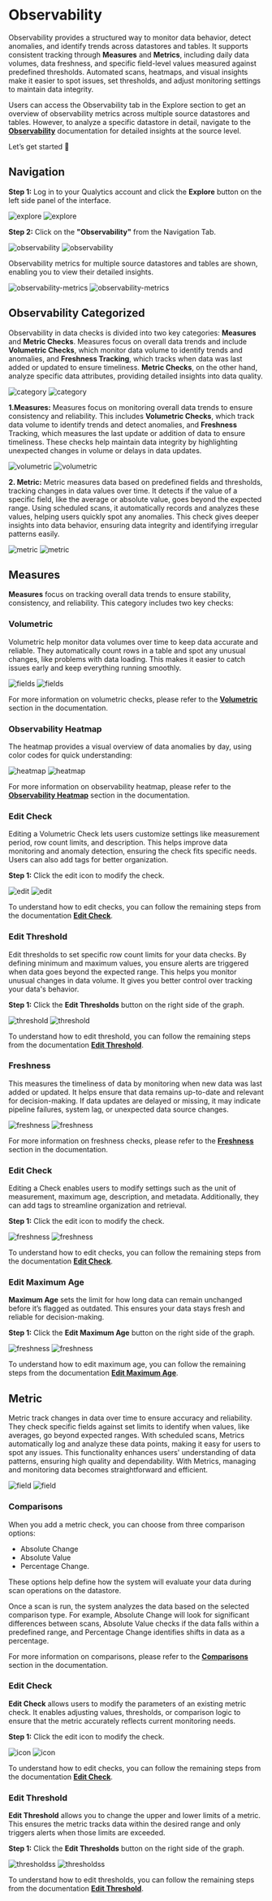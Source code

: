# Observability

Observability provides a structured way to monitor data behavior, detect anomalies, and identify trends across datastores and tables. It supports consistent tracking through **Measures** and **Metrics**, including daily data volumes, data freshness, and specific field-level values measured against predefined thresholds. Automated scans, heatmaps, and visual insights make it easier to spot issues, set thresholds, and adjust monitoring settings to maintain data integrity.

Users can access the Observability tab in the Explore section to get an overview of observability metrics across multiple source datastores and tables. However, to analyze a specific datastore in detail, navigate to the [**Observability**](../observability/observability.md) documentation for detailed insights at the source level.

Let’s get started 🚀

## Navigation

**Step 1:** Log in to your Qualytics account and click the **Explore** button on the left side panel of the interface.

![explore](../assets/explore/observability/explore-light.png#only-light)
![explore](../assets/explore/observability/explore-dark.png#only-dark)

**Step 2:** Click on the **"Observability"** from the Navigation Tab.

![observability](../assets/explore/observability/observability-light.png#only-light)
![observability](../assets/explore/observability/observability-dark.png#only-dark)

Observability metrics for multiple source datastores and tables are shown, enabling you to view their detailed insights.

![observability-metrics](../assets/explore/observability/observability-metrics-light.png#only-light)
![observability-metrics](../assets/explore/observability/observability-metrics-dark.png#only-dark)

## Observability Categorized

Observability in data checks is divided into two key categories: **Measures** and **Metric Checks**. Measures focus on overall data trends and include **Volumetric Checks**, which monitor data volume to identify trends and anomalies, and **Freshness Tracking**, which tracks when data was last added or updated to ensure timeliness. **Metric Checks**, on the other hand, analyze specific data attributes, providing detailed insights into data quality.

![category](../assets/explore/observability/category-light.png#only-light)
![category](../assets/explore/observability/category-dark.png#only-dark)

**1.Measures:** Measures focus on monitoring overall data trends to ensure consistency and reliability. This includes **Volumetric Checks**, which track data volume to identify trends and detect anomalies, and **Freshness** Tracking, which measures the last update or addition of data to ensure timeliness. These checks help maintain data integrity by highlighting unexpected changes in volume or delays in data updates.

![volumetric](../assets/explore/observability/volumetric-light.png#only-light)
![volumetric](../assets/explore/observability/volumetric-dark.png#only-dark)

**2. Metric:** Metric measures data based on predefined fields and thresholds, tracking changes in data values over time. It detects if the value of a specific field, like the average or absolute value, goes beyond the expected range. Using scheduled scans, it automatically records and analyzes these values, helping users quickly spot any anomalies. This check gives deeper insights into data behavior, ensuring data integrity and identifying irregular patterns easily.

![metric](../assets/explore/observability/metric-light.png#only-light)
![metric](../assets/explore/observability/metric-dark.png#only-dark)

## **Measures**

**Measures** focus on tracking overall data trends to ensure stability, consistency, and reliability. This category includes two key checks:

### Volumetric

Volumetric help monitor data volumes over time to keep data accurate and reliable. They automatically count rows in a table and spot any unusual changes, like problems with data loading. This makes it easier to catch issues early and keep everything running smoothly.

![fields](../assets/explore/observability/fields-light.png#only-light)
![fields](../assets/explore/observability/fields-dark.png#only-dark)

For more information on volumetric checks, please refer to the [**Volumetric**](../observability/observability.md/#volumetric) section in the documentation.

### Observability Heatmap

The heatmap provides a visual overview of data anomalies by day, using color codes for quick understanding:

![heatmap](../assets/explore/observability/heatmap-light.png#only-light)
![heatmap](../assets/explore/observability/heatmap-dark.png#only-dark)

For more information on observability heatmap, please refer to the [**Observability Heatmap**](../observability/observability.md/#observability-heatmap) section in the documentation.

### Edit Check

Editing a Volumetric Check lets users customize settings like measurement period, row count limits, and description. This helps improve data monitoring and anomaly detection, ensuring the check fits specific needs. Users can also add tags for better organization.

**Step 1:** Click the edit icon to modify the check.

![edit](../assets/explore/observability/edit-light.png#only-light)
![edit](../assets/explore/observability/edit-dark.png#only-dark)

To understand how to edit checks, you can follow the remaining steps from the documentation [**Edit Check**](../observability/observability.md/#edit-check).

### Edit Threshold

Edit thresholds to set specific row count limits for your data checks. By defining minimum and maximum values, you ensure alerts are triggered when data goes beyond the expected range. This helps you monitor unusual changes in data volume. It gives you better control over tracking your data's behavior.

**Step 1:**  Click the **Edit Thresholds** button on the right side of the graph.

![threshold](../assets/explore/observability/threshold-light.png#only-light)
![threshold](../assets/explore/observability/threshold-dark.png#only-dark)

To understand how to edit threshold, you can follow the remaining steps from the documentation [**Edit Threshold**](../observability/observability.md/#edit-threshold).

### Freshness

This measures the timeliness of data by monitoring when new data was last added or updated. It helps ensure that data remains up-to-date and relevant for decision-making. If data updates are delayed or missing, it may indicate pipeline failures, system lag, or unexpected data source changes.

![freshness](../assets/explore/observability/freshness-light.png#only-light)
![freshness](../assets/explore/observability/freshness-dark.png#only-dark)

For more information on freshness checks, please refer to the [**Freshness**](../observability/observability.md/#freshness) section in the documentation.

### Edit Check

Editing a Check enables users to modify settings such as the unit of measurement, maximum age, description, and metadata. Additionally, they can add tags to streamline organization and retrieval.

**Step 1:** Click the edit icon to modify the check.

![freshness](../assets/explore/observability/icons-light.png#only-light)
![freshness](../assets/explore/observability/icons-dark.png#only-dark)

To understand how to edit checks, you can follow the remaining steps from the documentation [**Edit Check**](../observability/observability.md/#edit-check-1).

### Edit Maximum Age

**Maximum Age** sets the limit for how long data can remain unchanged before it’s flagged as outdated. This ensures your data stays fresh and reliable for decision-making.

**Step 1:** Click the **Edit Maximum Age** button on the right side of the graph.

![freshness](../assets/explore/observability/age-light.png#only-light)
![freshness](../assets/explore/observability/age-dark.png#only-dark)

To understand how to edit maximum age, you can follow the remaining steps from the documentation [**Edit Maximum Age**](../observability/observability.md/#edit-maximum-age).

## Metric

Metric track changes in data over time to ensure accuracy and reliability. They check specific fields against set limits to identify when values, like averages, go beyond expected ranges. With scheduled scans, Metrics automatically log and analyze these data points, making it easy for users to spot any issues. This functionality enhances users' understanding of data patterns, ensuring high quality and dependability. With Metrics, managing and monitoring data becomes straightforward and efficient.

![field](../assets/explore/observability/field-light.png#only-light)
![field](../assets/explore/observability/field-dark.png#only-dark)

### Comparisons

When you add a metric check, you can choose from three comparison options:

* Absolute Change  
* Absolute Value  
* Percentage Change.

These options help define how the system will evaluate your data during scan operations on the datastore.

Once a scan is run, the system analyzes the data based on the selected comparison type. For example, Absolute Change will look for significant differences between scans, Absolute Value checks if the data falls within a predefined range, and Percentage Change identifies shifts in data as a percentage.

For more information on comparisons, please refer to the [**Comparisons**](../observability/observability.md/#comparisons) section in the documentation.

### Edit Check

**Edit Check** allows users to modify the parameters of an existing metric check. It enables adjusting values, thresholds, or comparison logic to ensure that the metric accurately reflects current monitoring needs.

**Step 1:** Click the edit icon to modify the check.

![icon](../assets/explore/observability/icon-light.png#only-light)
![icon](../assets/explore/observability/icon-dark.png#only-dark)

To understand how to edit checks, you can follow the remaining steps from the documentation [**Edit Check**](../observability/observability.md/#edit-check-2).

### Edit Threshold

**Edit Threshold** allows you to change the upper and lower limits of a metric. This ensures the metric tracks data within the desired range and only triggers alerts when those limits are exceeded.

**Step 1:** Click the **Edit Thresholds** button on the right side of the graph.

![thresholdss](../assets/explore/observability/thresholdss-light.png#only-light)
![thresholdss](../assets/explore/observability/thresholdss-dark.png#only-dark)

To understand how to edit thresholds, you can follow the remaining steps from the documentation [**Edit Threshold**](../observability/observability.md/#edit-threshold-1).